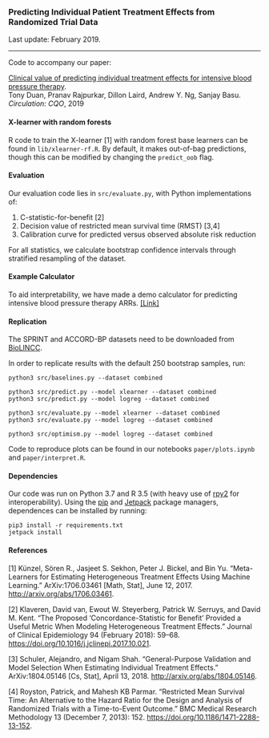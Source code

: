 ### Predicting Individual Patient Treatment Effects from Randomized Trial Data

Last update: February 2019.

---

Code to accompany our paper:

[Clinical value of predicting individual treatment effects for intensive blood pressure therapy](https://www.ahajournals.org/doi/10.1161/CIRCOUTCOMES.118.005010).<br/>
Tony Duan, Pranav Rajpurkar, Dillon Laird, Andrew Y. Ng, Sanjay Basu.
_Circulation: CQO_, 2019

#### X-learner with random forests

R code to train the X-learner [1] with random forest base learners can be found in
`lib/xlearner-rf.R`. By default, it makes out-of-bag predictions, though 
this can be modified by changing the `predict_oob` flag. 

#### Evaluation

Our evaluation code lies in `src/evaluate.py`, with Python implementations of:

1. C-statistic-for-benefit [2]
2. Decision value of restricted mean survival time (RMST) [3,4]
3. Calibration curve for predicted versus observed absolute risk reduction

For all statistics, we calculate bootstrap confidence intervals through 
stratified resampling of the dataset.

#### Example Calculator

To aid interpretability, we have made a demo calculator for predicting intensive blood pressure therapy ARRs. [[Link]](https://tonyduan.shinyapps.io/intensive-bpt-calculator/)

#### Replication 

The SPRINT and ACCORD-BP datasets need to be downloaded from [BioLINCC](https://biolincc.nhlbi.nih.gov/home/).

In order to replicate results with the default 250 bootstrap samples, run:

```shell
python3 src/baselines.py --dataset combined

python3 src/predict.py --model xlearner --dataset combined
python3 src/predict.py --model logreg --dataset combined

python3 src/evaluate.py --model xlearner --dataset combined
python3 src/evaluate.py --model logreg --dataset combined

python3 src/optimism.py --model logreg --dataset combined
```

Code to reproduce plots can be found in our notebooks `paper/plots.ipynb` and `paper/interpret.R`.

#### Dependencies

Our code was run on Python 3.7 and R 3.5 (with heavy use of [rpy2](https://rpy2.readthedocs.io/en/version_2.8.x/) for interoperability). Using the [pip](https://pypi.org/project/pip/) and  [Jetpack](https://github.com/ankane/jetpack) package managers, dependences can be installed by running:

```shell
pip3 install -r requirements.txt
jetpack install
```

#### References

[1] Künzel, Sören R., Jasjeet S. Sekhon, Peter J. Bickel, and Bin Yu. “Meta-Learners for Estimating Heterogeneous Treatment Effects Using Machine Learning.” ArXiv:1706.03461 [Math, Stat], June 12, 2017. http://arxiv.org/abs/1706.03461.

[2] Klaveren, David van, Ewout W. Steyerberg, Patrick W. Serruys, and David M. Kent. “The Proposed ‘Concordance-Statistic for Benefit’ Provided a Useful Metric When Modeling Heterogeneous Treatment Effects.” Journal of Clinical Epidemiology 94 (February 2018): 59–68. https://doi.org/10.1016/j.jclinepi.2017.10.021.

[3] Schuler, Alejandro, and Nigam Shah. “General-Purpose Validation and Model Selection When Estimating Individual Treatment Effects.” ArXiv:1804.05146 [Cs, Stat], April 13, 2018. http://arxiv.org/abs/1804.05146.

[4] Royston, Patrick, and Mahesh KB Parmar. “Restricted Mean Survival Time: An Alternative to the Hazard Ratio for the Design and Analysis of Randomized Trials with a Time-to-Event Outcome.” BMC Medical Research Methodology 13 (December 7, 2013): 152. https://doi.org/10.1186/1471-2288-13-152.
